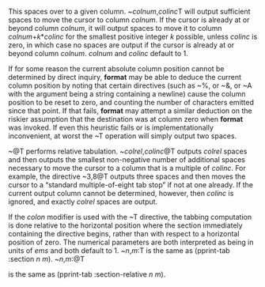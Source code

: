 



This spaces over to a given column. ~*colnum*,*colinc*T will output sufficient spaces to move the cursor to column *colnum*. If the cursor is already at or beyond column *colnum*, it will output spaces to move it to column *colnum*+*k*\**colinc* for the smallest positive integer *k* possible, unless *colinc* is zero, in which case no spaces are output if the cursor is already at or beyond column *colnum*. *colnum* and *colinc* default to 1. 



If for some reason the current absolute column position cannot be determined by direct inquiry, **format** may be able to deduce the current column position by noting that certain directives (such as ~%, or ~&amp;, or ~A with the argument being a string containing a newline) cause the column position to be reset to zero, and counting the number of characters emitted since that point. If that fails, **format** may attempt a similar deduction on the riskier assumption that the destination was at column zero when **format** was invoked. If even this heuristic fails or is implementationally inconvenient, at worst the ~T operation will simply output two spaces. 



~@T performs relative tabulation. ~*colrel*,*colinc*@T outputs *colrel* spaces and then outputs the smallest non-negative number of additional spaces necessary to move the cursor to a column that is a multiple of *colinc*. For example, the directive ~3,8@T outputs three spaces and then moves the cursor to a “standard multiple-of-eight tab stop” if not at one already. If the current output column cannot be determined, however, then *colinc* is ignored, and exactly *colrel* spaces are output. 



If the *colon* modifier is used with the ~T directive, the tabbing computation is done relative to the horizontal position where the section immediately containing the directive begins, rather than with respect to a horizontal position of zero. The numerical parameters are both interpreted as being in units of *ems* and both default to 1. ~*n*,*m*:T is the same as (pprint-tab :section *n m*). ~*n*,*m*:@T 



is the same as (pprint-tab :section-relative *n m*). 



